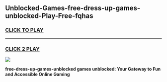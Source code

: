 
## Unblocked-Games-free-dress-up-games-unblocked-Play-Free-fqhas
<h3>
<a href="https://premium76.site?title=free-dress-up-games-unblocked&ref=21A">CLICK TO PLAY</a></h3>
<hr>

<h3>
<a href="https://premium76.site?title=free-dress-up-games-unblocked&ref=21A">CLICK 2 PLAY</a>
  
</h3>

<a href="https://premium76.site?title=free-dress-up-games-unblocked&ref=21A"><img src="https://clearcache.store/games.png"></a>


**free-dress-up-games-unblocked games unblocked: Your Gateway to Fun and Accessible Online Gaming**
